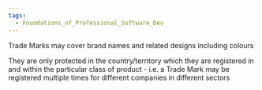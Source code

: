 ```yaml
---
tags:
  - Foundations_of_Professional_Software_Dev
---
```

Trade Marks may cover brand names and related designs including colours

They are only protected in the country/territory which they are registered in and within the particular class of product - i.e. a Trade Mark may be registered multiple times for different companies in different sectors